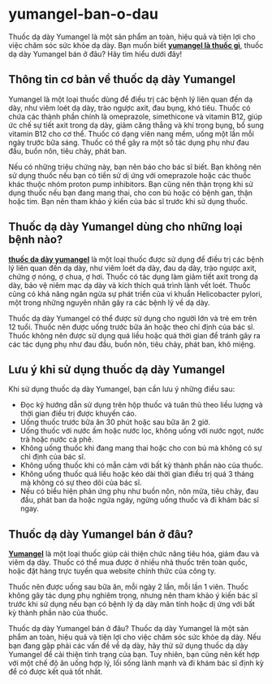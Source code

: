 # yumangel-ban-o-dau
Thuốc dạ dày Yumangel là một sản phẩm an toàn, hiệu quả và tiện lợi cho việc chăm sóc sức khỏe dạ dày. Bạn muốn biết **[yumangel là thuốc gì](https://www.mixcloud.com/yumangelvn/)**, thuốc dạ dày Yumangel bán ở đâu? Hãy tìm hiểu dưới đây!

## Thông tin cơ bản về thuốc dạ dày Yumangel 

Yumangel là một loại thuốc dùng để điều trị các bệnh lý liên quan đến dạ dày, như viêm loét dạ dày, trào ngược axit, đau bụng, khó tiêu. Thuốc có chứa các thành phần chính là omeprazole, simethicone và vitamin B12, giúp ức chế sự tiết axit trong dạ dày, giảm căng thẳng và khí trong bụng, bổ sung vitamin B12 cho cơ thể. Thuốc có dạng viên nang mềm, uống một lần mỗi ngày trước bữa sáng. Thuốc có thể gây ra một số tác dụng phụ như đau đầu, buồn nôn, tiêu chảy, phát ban. 

Nếu có những triệu chứng này, bạn nên báo cho bác sĩ biết. Bạn không nên sử dụng thuốc nếu bạn có tiền sử dị ứng với omeprazole hoặc các thuốc khác thuộc nhóm proton pump inhibitors. Bạn cũng nên thận trọng khi sử dụng thuốc nếu bạn đang mang thai, cho con bú hoặc có bệnh gan, thận hoặc tim. Bạn nên tham khảo ý kiến của bác sĩ trước khi sử dụng thuốc.

## Thuốc dạ dày Yumangel  dùng cho những loại bệnh nào?

**[thuốc dạ dày yumangel](https://www.fimfiction.net/user/641923/yumangely)** là một loại thuốc được sử dụng để điều trị các bệnh lý liên quan đến dạ dày, như viêm loét dạ dày, đau dạ dày, trào ngược axit, chứng ợ nóng, ợ chua, ợ hơi. Thuốc có tác dụng làm giảm tiết axit trong dạ dày, bảo vệ niêm mạc dạ dày và kích thích quá trình lành vết loét. Thuốc cũng có khả năng ngăn ngừa sự phát triển của vi khuẩn Helicobacter pylori, một trong những nguyên nhân gây ra các bệnh lý về dạ dày. 

Thuốc dạ dày Yumangel có thể được sử dụng cho người lớn và trẻ em trên 12 tuổi. Thuốc nên được uống trước bữa ăn hoặc theo chỉ định của bác sĩ. Thuốc không nên được sử dụng quá liều hoặc quá thời gian để tránh gây ra các tác dụng phụ như đau đầu, buồn nôn, tiêu chảy, phát ban, khô miệng. 

## Lưu ý khi sử dụng thuốc dạ dày Yumangel 

Khi sử dụng thuốc dạ dày Yumangel, bạn cần lưu ý những điều sau:

- Đọc kỹ hướng dẫn sử dụng trên hộp thuốc và tuân thủ theo liều lượng và thời gian điều trị được khuyến cáo.
- Uống thuốc trước bữa ăn 30 phút hoặc sau bữa ăn 2 giờ.
- Uống thuốc với nước ấm hoặc nước lọc, không uống với nước ngọt, nước trà hoặc nước cà phê.
- Không uống thuốc khi đang mang thai hoặc cho con bú mà không có sự chỉ định của bác sĩ.
- Không uống thuốc khi có mẫn cảm với bất kỳ thành phần nào của thuốc.
- Không uống thuốc quá liều hoặc kéo dài thời gian điều trị quá 3 tháng mà không có sự theo dõi của bác sĩ.
- Nếu có biểu hiện phản ứng phụ như buồn nôn, nôn mửa, tiêu chảy, đau đầu, phát ban da hoặc ngứa ngáy, ngừng uống thuốc và đi khám bác sĩ ngay.

## Thuốc dạ dày Yumangel bán ở đâu?

**[Yumangel](https://yumangel.vn/)** là một loại thuốc giúp cải thiện chức năng tiêu hóa, giảm đau và viêm dạ dày. Thuốc có thể mua được ở nhiều nhà thuốc trên toàn quốc, hoặc đặt hàng trực tuyến qua website chính thức của công ty. 

Thuốc nên được uống sau bữa ăn, mỗi ngày 2 lần, mỗi lần 1 viên. Thuốc không gây tác dụng phụ nghiêm trọng, nhưng nên tham khảo ý kiến bác sĩ trước khi sử dụng nếu bạn có bệnh lý dạ dày mãn tính hoặc dị ứng với bất kỳ thành phần nào của thuốc.

Thuốc dạ dày Yumangel bán ở đâu? Thuốc dạ dày Yumangel là một sản phẩm an toàn, hiệu quả và tiện lợi cho việc chăm sóc sức khỏe dạ dày. Nếu bạn đang gặp phải các vấn đề về dạ dày, hãy thử sử dụng thuốc dạ dày Yumangel để cải thiện tình trạng của bạn. Tuy nhiên, bạn cũng nên kết hợp với một chế độ ăn uống hợp lý, lối sống lành mạnh và đi khám bác sĩ định kỳ để có được kết quả tốt nhất. 
